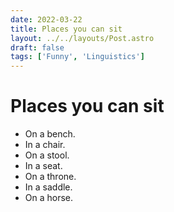 ```yaml
---
date: 2022-03-22
title: Places you can sit
layout: ../../layouts/Post.astro
draft: false
tags: ['Funny', 'Linguistics']
---
```


# Places you can sit

- On a bench.
- In a chair.
- On a stool.
- In a seat.
- On a throne.
- In a saddle.
- On a horse.
